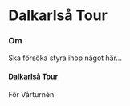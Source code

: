Dalkarlså Tour
=============

### Om
Ska försöka styra ihop något här...

#### [Dalkarlså Tour](https://dalkarlsatour.se)

För Vårturnén
